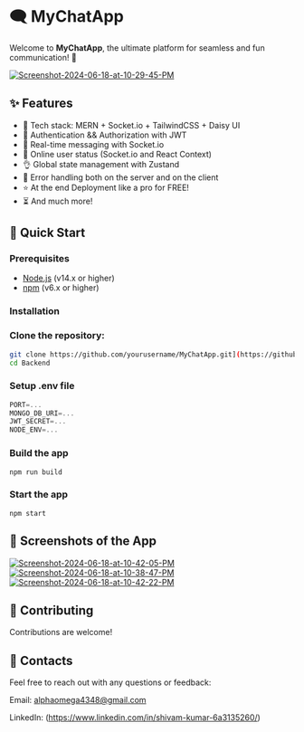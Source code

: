 # 🗨️ MyChatApp

Welcome to **MyChatApp**, the ultimate platform for seamless and fun communication! 🌟


<a href="https://ibb.co/cYCDnP0"><img src="https://i.ibb.co/dmLGYSF/Screenshot-2024-06-18-at-10-29-45-PM.png" alt="Screenshot-2024-06-18-at-10-29-45-PM" border="0"></a>
## ✨ Features

-   🌟 Tech stack: MERN + Socket.io + TailwindCSS + Daisy UI
-   🎃 Authentication && Authorization with JWT
-   👾 Real-time messaging with Socket.io
-   🚀 Online user status (Socket.io and React Context)
-   👌 Global state management with Zustand
-   🐞 Error handling both on the server and on the client
-   ⭐ At the end Deployment like a pro for FREE!
-   ⏳ And much more!

## 🚀 Quick Start

### Prerequisites

- [Node.js](https://nodejs.org/) (v14.x or higher)
- [npm](https://www.npmjs.com/) (v6.x or higher)

### Installation


### Clone the repository:

   ```bash
   git clone https://github.com/yourusername/MyChatApp.git](https://github.com/alphaomega4348/BlinkSync.git
   cd Backend
```


### Setup .env file

```js
PORT=...
MONGO_DB_URI=...
JWT_SECRET=...
NODE_ENV=...
```


 ### Build the app

```shell
npm run build
```


### Start the app

```shell
npm start
```


## 📸 Screenshots of the App

<a href="https://ibb.co/T4x6TF4"><img src="https://i.ibb.co/y6ctRb6/Screenshot-2024-06-18-at-10-42-05-PM.png" alt="Screenshot-2024-06-18-at-10-42-05-PM" border="0"></a>
<a href="https://ibb.co/2njw1W6"><img src="https://i.ibb.co/WxcQ4G3/Screenshot-2024-06-18-at-10-38-47-PM.png" alt="Screenshot-2024-06-18-at-10-38-47-PM" border="0"></a>
<a href="https://ibb.co/MgR4V0c"><img src="https://i.ibb.co/HKrsz8t/Screenshot-2024-06-18-at-10-42-22-PM.png" alt="Screenshot-2024-06-18-at-10-42-22-PM" border="0"></a>


## 🤝 Contributing

Contributions are welcome! 


## 📩 Contacts

Feel free to reach out with any questions or feedback:

Email: alphaomega4348@gmail.com

LinkedIn: (https://www.linkedin.com/in/shivam-kumar-6a3135260/)
